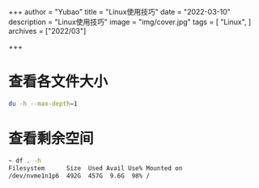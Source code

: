 
+++
author = "Yubao"
title = "Linux使用技巧"
date = "2022-03-10"
description = "Linux使用技巧"
image = "img/cover.jpg"
tags = [
    "Linux",
]
archives = ["2022/03"]

+++

# 查看各文件大小

```sh
du -h --max-depth=1
```

# 查看剩余空间

```sh
~ df . -h
Filesystem      Size  Used Avail Use% Mounted on
/dev/nvme1n1p6  492G  457G  9.6G  98% /
```
